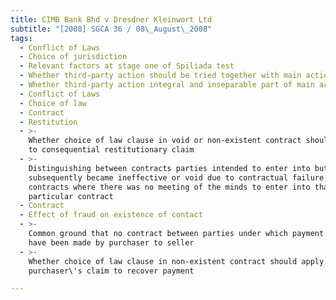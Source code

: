 ```yaml
---
title: CIMB Bank Bhd v Dresdner Kleinwort Ltd
subtitle: "[2008] SGCA 36 / 08\_August\_2008"
tags:
  - Conflict of Laws
  - Choice of jurisdiction
  - Relevant factors at stage one of Spiliada test
  - Whether third-party action should be tried together with main action
  - Whether third-party action integral and inseparable part of main action
  - Conflict of Laws
  - Choice of law
  - Contract
  - Restitution
  - >-
    Whether choice of law clause in void or non-existent contract should apply
    to consequential restitutionary claim
  - >-
    Distinguishing between contracts parties intended to enter into but
    subsequently became ineffective or void due to contractual failure, and void
    contracts where there was no meeting of the minds to enter into that
    particular contract
  - Contract
  - Effect of fraud on existence of contact
  - >-
    Common ground that no contract between parties under which payment could
    have been made by purchaser to seller
  - >-
    Whether choice of law clause in non-existent contract should apply to
    purchaser\'s claim to recover payment

---
```


